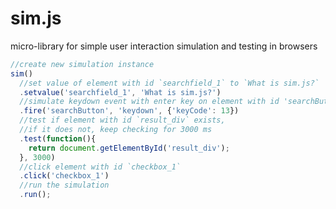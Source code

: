 # sim.js
micro-library for simple user interaction simulation and testing in browsers

```javascript
//create new simulation instance
sim()
  //set value of element with id `searchfield_1` to `What is sim.js?`
  .setvalue('searchfield_1', 'What is sim.js?')
  //simulate keydown event with enter key on element with id 'searchButton'
  .fire('searchButton', 'keydown', {'keyCode': 13})
  //test if element with id `result_div` exists,
  //if it does not, keep checking for 3000 ms
  .test(function(){
    return document.getElementById('result_div');
  }, 3000)
  //click element with id `checkbox_1`
  .click('checkbox_1')
  //run the simulation
  .run();
```
